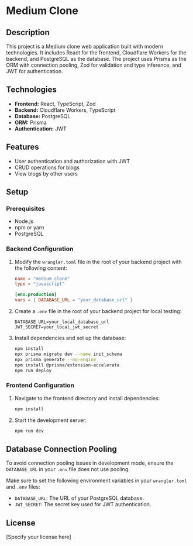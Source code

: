 # Medium Clone

## Description

This project is a Medium clone web application built with modern technologies. It includes React for the frontend, Cloudflare Workers for the backend, and PostgreSQL as the database. The project uses Prisma as the ORM with connection pooling, Zod for validation and type inference, and JWT for authentication.

## Technologies

- **Frontend:** React, TypeScript, Zod
- **Backend:** Cloudflare Workers, TypeScript
- **Database:** PostgreSQL
- **ORM:** Prisma
- **Authentication:** JWT

## Features

- User authentication and authorization with JWT
- CRUD operations for blogs
- View blogs by other users

## Setup

### Prerequisites

- Node.js
- npm or yarn
- PostgreSQL

### Backend Configuration

1. Modify the `wrangler.toml` file in the root of your backend project with the following content:

    ```toml
    name = "medium_clone"
    type = "javascript"

    [env.production]
    vars = { DATABASE_URL = "your_database_url" }
    ```

2. Create a `.env` file in the root of your backend project for local testing:

    ```env
    DATABASE_URL=your_local_database_url
    JWT_SECRET=your_local_jwt_secret
    ```

3. Install dependencies and set up the database:

    ```sh
    npm install
    npx prisma migrate dev --name init_schema
    npx prisma generate --no-engine
    npm install @prisma/extension-accelerate
    npm run deploy
    ```

### Frontend Configuration

1. Navigate to the frontend directory and install dependencies:

    ```sh
    npm install
    ```

2. Start the development server:

    ```sh
    npm run dev
    ```

## Database Connection Pooling

To avoid connection pooling issues in development mode, ensure the `DATABASE_URL` in your `.env` file does not use pooling.

Make sure to set the following environment variables in your `wrangler.toml` and `.env` files:

- `DATABASE_URL`: The URL of your PostgreSQL database.
- `JWT_SECRET`: The secret key used for JWT authentication.

## License

[Specify your license here]
